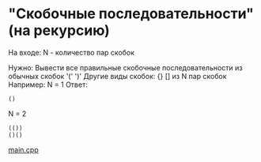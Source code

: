 <!-- doc.py -->
"Скобочные последовательности" (на рекурсию)
============================================
На входе: N - количество пар скобок

Нужно:
Вывести все правильные скобочные
последовательности из обычных скобок '(' ')'
Другие виды скобок: {} []
из N пар скобок
Например:
N = 1
Ответ:
```
()
```
N = 2
```
(())
()()
```
[main.cpp](main.cpp)

